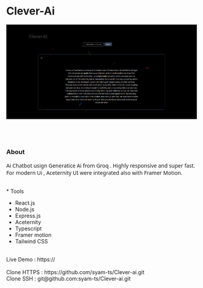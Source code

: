 



<div>
<h1> Clever-Ai </h1>
<img style="border: 1px solid black" src="frontend/public/images/preview.png" />
</br>
</br>
</br>
</br> 

<h3> About</h3>
<p style="font-family: sans";> 
 Ai Chatbot usign Generatice Ai from Groq . Highly responsive and super fast. For modern Ui , Aceternity UI were integrated also with Framer Motion.
</p>

<br>* Tools </br>
* React.js</br>
* Node.js</br>
* Express.js</br>
* Aceternity</br>
* Typescript</br> 
* Framer motion</br>
* Tailwind CSS</br> 
 


</br>
<span>Live Demo : </span>
<span>https:// </span>
</br>
</br>
<span>Clone HTTPS : </span>
<span>https://github.com/syam-ts/Clever-ai.git</span>
</br>
<span>Clone SSH : </span>
<span>git@github.com:syam-ts/Clever-ai.git</span>

</div>